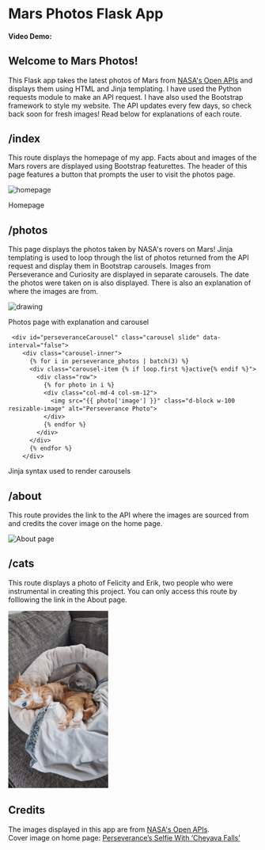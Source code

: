 # Mars Photos Flask App
#### Video Demo:  <URL HERE>

## __Welcome to Mars Photos!__

This Flask app takes the latest photos of Mars from [NASA's Open APIs](https://api.nasa.gov/) and displays them using HTML and Jinja templating. I have used the Python requests module to make an API request. I have also used the Bootstrap framework to style my website. The API updates every few days, so check back soon for fresh images! Read below for explanations of each route. 

## /index
This route displays the homepage of my app. Facts about and images of the Mars rovers are displayed using Bootstrap featurettes. The header of this page features a button that prompts the user to visit the photos page.

<img src="https://github.com/user-attachments/assets/82eebe27-b1a1-40b3-a63a-126664824889" alt="homepage" width="50%">

Homepage

## /photos
This page displays the photos taken by NASA's rovers on Mars! Jinja templating is used to loop through the list of photos returned from the API request and display them in Bootstrap carousels. Images from Perseverance and Curiosity are displayed in separate carousels. The date the photos were taken on is also displayed. There is also an explanation of where the images are from. 

<img src="https://github.com/user-attachments/assets/79fe99d2-a9c4-4c28-958b-67e244231cfd" alt="drawing" width="50%"/>

Photos page with explanation and carousel

```
 <div id="perseveranceCarousel" class="carousel slide" data-interval="false">
    <div class="carousel-inner">
      {% for i in perseverance_photos | batch(3) %}
      <div class="carousel-item {% if loop.first %}active{% endif %}">
        <div class="row">
          {% for photo in i %}
          <div class="col-md-4 col-sm-12">
            <img src="{{ photo['image'] }}" class="d-block w-100 resizable-image" alt="Perseverance Photo">
          </div>
          {% endfor %}
        </div>
      </div>
      {% endfor %}
    </div>
```
Jinja syntax used to render carousels

## /about
This route provides the link to the API where the images are sourced from and credits the cover image on the home page. 

<img src="https://github.com/user-attachments/assets/89da87a7-9bc8-4f3c-b8bd-235827a408d0" alt="About page" width = 50%>

## /cats
This route displays a photo of Felicity and Erik, two people who were instrumental in creating this project. You can only access this route by folllowing the link in the About page. 

<img src="https://github.com/Ava-HW/mars_flask_app/blob/master/static/images/20240731_151317.jpg" width = 40%>

## Credits
The images displayed in this app are from [NASA's Open APIs](https://api.nasa.gov/). <br>
Cover image on home page: [Perseverance’s Selfie With ‘Cheyava Falls’](https://science.nasa.gov/resource/perseverances-selfie-with-cheyava-falls)





